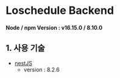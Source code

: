 # Loschedule Backend

#### Node / npm Version : v16.15.0 / 8.10.0
## 1. 사용 기술 
- [nestJS](https://nestjs.com/)
    - version : 8.2.6

